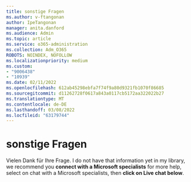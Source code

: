 ```yaml
---
title: sonstige Fragen
ms.author: v-ftangonan
author: IpeTangonan
manager: anita.danford
ms.audience: Admin
ms.topic: article
ms.service: o365-administration
ms.collection: Adm_O365
ROBOTS: NOINDEX, NOFOLLOW
ms.localizationpriority: medium
ms.custom:
- "9006438"
- "10939"
ms.date: 02/11/2022
ms.openlocfilehash: 612ab45298ebfa7f74f9a80d9321fb1070f86685
ms.sourcegitcommit: d11262728f0617a843a0117cb5172aa322022b27
ms.translationtype: MT
ms.contentlocale: de-DE
ms.lasthandoff: 03/08/2022
ms.locfileid: "63179744"
---
```

# <a name="other-questions"></a>sonstige Fragen

Vielen Dank für Ihre Frage. I do not have that information yet in my library, we recommend you **connect with a Microsoft specialists** for more help, select on chat with a Microsoft specialists, then **click on Live chat below**.
